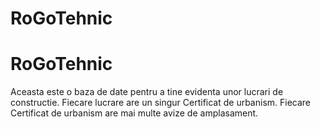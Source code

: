 # RoGoTehnic
# RoGoTehnic

Aceasta este o baza de date pentru a tine evidenta unor lucrari de constructie.
Fiecare lucrare are un singur Certificat de urbanism.
Fiecare Certificat de urbanism are mai multe avize de amplasament.


